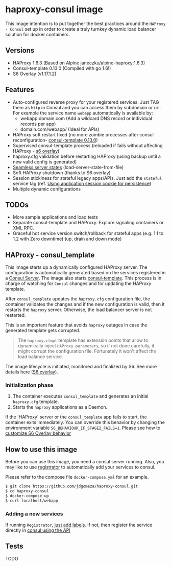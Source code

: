 # haproxy-consul image

This image intention is to put together the best practices around the `HAProxy - Consul` set up in order to create a truly turnkey dynamic load balancer solution for docker containers.

## Versions

- HAProxy 1.6.3 (Based on Alpine janeczku/alpine-haproxy:1.6.3)
- Consul-template 0.13.0 (Compiled with go 1.6!)
- S6 Overlay (v1.17.1.2)

## Features

* Auto-configured reverse proxy for your registered services. Just TAG them as `http` in Consul and you can access them by subdomain or url. For example the service name `webapp` automatically is available by:
  - webapp.domain.com (Add a wildcard DNS record or individual records per app)
  - domain.com/webapp/ (Ideal for APIs)
* HAProxy soft restart fixed (no more zombie processes after consul reconfiguration- [consul-template 0.13.0](https://github.com/hashicorp/consul-template/issues/442#issuecomment-185814085))
* Supervised consul-template process (reloaded if fails without affecting HAProxy - [s6 overlay](https://github.com/just-containers/s6-overlay#features))
* haproxy.cfg validation before restarting HAProxy (using backup until a new valid config is generated)
* [Seamless server states](http://blog.haproxy.com/2015/10/14/whats-new-in-haproxy-1-6/) (load-server-state-from-file)
* Soft HAProxy shutdown (thanks to S6 overlay)
* Session stickiness for stateful legacy apps/APIs. Just add the `stateful` service tag  (ref. [Using application session cookie for persistence](http://blog.haproxy.com/2012/03/29/load-balancing-affinity-persistence-sticky-sessions-what-you-need-to-know/))
* Multiple dynamic configurations

## TODOs

* More sample applications and load tests
* Separate consul-template and HAProxy. Explore signaling containers or XML RPC.
* Graceful hot service version switch/rollback for stateful apps (e.g. 1.1 to 1.2 with Zero downtime)  (up, drain and down mode)

## HAProxy - consul_template

This image starts up a dynamically configured HAProxy server. The configuration is automatically generated based on the services registered in a [Consul Server](https://www.consul.io/). The image also starts  [consul-template](https://github.com/hashicorp/consul-template#consul-template). This process is in charge of watching for `Consul` changes and for updating the HAProxy template.

After `consul_template` updates the `haproxy.cfg` configuration file, the container validates the changes and if the new configuration is valid, then it restarts the `haproxy` server. Otherwise, the load balancer server is not restarted.

This is an important feature that avoids `haproxy` outages in case the generated template gets corrupted.
> The `haproxy.ctmpl` template has extension points that allow to dynamically inject `HAProxy parameters`, so if not done carefully, it might corrupt the configuration file. Fortunately it won't affect the load balance service.

The image lifecycle is initiated, monitored and finalized by S6. See more details here ([S6 overlay](https://github.com/just-containers/s6-overlay)).

### Initialization phase

1. The container executes `consul_template` and generates an initial `haproxy.cfg` template.
2. Starts the `haproxy` applications as a Daemon.

If the 'HAProxy' server or the `consul_template` app fails to start, the container exits immediately. You can override this behavior by changing the environment variable `S6_BEHAVIOUR_IF_STAGE2_FAILS=1`. Please see how to [customize S6 Overlay behavior](https://github.com/just-containers/s6-overlay#customizing-s6-behaviour)

## How to use this image

Before you can use this image, you need a consul server running. Also, you may like to use [registrator](http://gliderlabs.com/registrator/latest/) to automatically add your services to consul.

Please refer to the compose file `docker-compose.yml` for an example.

```bash
$ git clone https://github.com/jdgomeza/haproxy-consul.git
$ cd haproxy-consul
$ docker-compose up
$ curl localhost/webapp
```

### Adding a new services

If running `Registrator`, [just add labels](http://gliderlabs.com/registrator/latest/user/services/#examples). If not, then register the service directly in [consul using the API](https://www.consul.io/docs/agent/http/catalog.html#catalog_register)

## Tests

TODO
